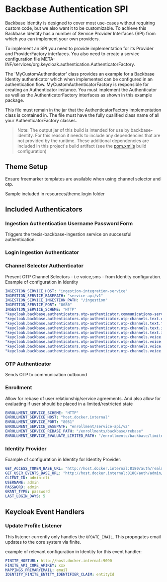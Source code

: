 # Backbase Authentication SPI

Backbase Identity is designed to cover most use-cases without requiring custom code, but we also want it to be customizable.
To achieve this Backbase Identity has a number of Service Provider Interfaces (SPI) from which you can implement your
own providers.

To implement an SPI you need to provide implementation for its Provider and ProviderFactory interfaces.
You also need to create a service configuration file META-INF/services/org.keycloak.authentication.AuthenticatorFactory.

The 'MyCustomAuthenticator' class provides an example for a Backbase Identity authenticator which when implemented can be configured in an authentication flow. 
MyCustomAuthenticatorFactory is responsible for creating an Authenticator instance.
You must implement the Authenticator as well as the AuthenticatorFactory interfaces as shown in this example package.

This file must remain in the jar that the AuthenticatorFactory implementation class is contained in.
The file must have the fully qualified class name of all your AuthenticatorFactory classes.

> Note: The output jar of this build is intended for use by backbase-identity.
> For this reason it needs to include any dependencies that are not provided by the runtime.
> These additional dependencies are included in this project's build artifact (see the [pom.xml's](./pom.xml) build configuration)

## Theme Setup

Ensure freemarker templates are available when using channel selector and otp.

Sample included in resources/theme.login folder

## Included Authenticators

### Ingestion Authentication Username Password Form

Triggers the trexis-backbase-ingestion service on successful authentication.

### Login Ingestion Authenticator
### Channel Selector Authenticator

Present OTP Channel Selectors - i.e voice,sms -  from Identity configuration. Example of configuration in Identity

```yaml
INGESTION_SERVICE_HOST: "ingestion-integration-service"
INGESTION_SERVICE_BASEPATH: "service-api/v1"
INGESTION_SERVICE_INGESTION_PATH: "/ingestion"
INGESTION_SERVICE_PORT: "8080"
INGESTION_SERVICE_SCHEME: "HTTP"
"keycloak.backbase.authenticators.otp-authenticator.communications-service-endpoint": "http://host.docker.internal:8204/identity-communication-outbound-integration-service/service-api/v1/communications/batches"
"keycloak.backbase.authenticators.otp-authenticator.otp-channels.text.channel": "sms-otp"
"keycloak.backbase.authenticators.otp-authenticator.otp-channels.text.from": "xxx"
"keycloak.backbase.authenticators.otp-authenticator.otp-channels.text.identity-attributes.smsMobile1": "1"
"keycloak.backbase.authenticators.otp-authenticator.otp-channels.text.identity-attributes.smsMobile2": "2"
"keycloak.backbase.authenticators.otp-authenticator.otp-channels.voice.channel": "voice-otp"
"keycloak.backbase.authenticators.otp-authenticator.otp-channels.voice.from": "xxx"
"keycloak.backbase.authenticators.otp-authenticator.otp-channels.voice.identity-attributes.voiceMobile1": "10"
"keycloak.backbase.authenticators.otp-authenticator.otp-channels.voice.identity-attributes.voiceMobile2": "11"
```

### OTP Authenticator

Sends OTP to communication outbound

### Enrollment

Allow for rebase of user relationship/service agreements.  And also allow for evaluating if user should be placed in a limited/restricted state
```yaml
ENROLLMENT_SERVICE_SCHEME: "HTTP"
ENROLLMENT_SERVICE_HOST: "host.docker.internal"
ENROLLMENT_SERVICE_PORT: "8051"
ENROLLMENT_SERVICE_BASEPATH: "enrollment/service-api/v2"
ENROLLMENT_SERVICE_REBASE_PATH: "/enrollments/backbase/rebase"
ENROLLMENT_SERVICE_EVALUATE_LIMITED_PATH: "/enrollments/backbase/limited"
```

### Identity Provider

Example of configuration in Identity for Identity Provider:

```yaml
GET_ACCESS_TOKEN_BASE_URL: "http://host.docker.internal:8180/auth/realms/master/protocol/openid-connect/token"
GET_USER_EVENTS_BASE_URL: "http://host.docker.internal:8180/auth/admin/realms/backbase/events"
CLIENT_ID: admin-cli
USERNAME: admin
PASSWORD: admin
GRANT_TYPE: password
LAST_LOGIN_DAYS: 5
```

## Keycloak Event Handlers

### Update Profile Listener

This listener currently only handles the `UPDATE_EMAIL`. This propogates email updates to the core system via finite.

example of relevant configuration in Identity for this event handler:

```yaml
FINITE_HOSTURL: http://host.docker.internal:9090
FINITE_API_CORE_APIKEY: xxx
MAPPINGS_PRIMARYEMAIL: email
IDENTITY_FINITE_ENTITY_IDENTIFIER_CLAIM: entityId
```
